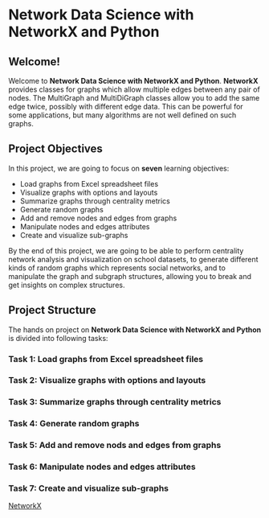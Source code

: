 # Network Data Science with NetworkX and Python

## Welcome!
Welcome to **Network Data Science with NetworkX and Python**. **NetworkX** provides classes for graphs which allow multiple edges between any pair of nodes. The MultiGraph and MultiDiGraph classes allow you to add the same edge twice, possibly with different edge data. This can be powerful for some applications, but many algorithms are not well defined on such graphs. 

## Project Objectives
In this project, we are going to focus on **seven** learning objectives:

- Load graphs from Excel spreadsheet files
- Visualize graphs with options and layouts
- Summarize graphs through centrality metrics
- Generate random graphs
- Add and remove nodes and edges from graphs
- Manipulate nodes and edges attributes
- Create and visualize sub-graphs

By the end of this project, we are going to be able to perform centrality network analysis and visualization on school datasets, to generate different kinds of random graphs which represents social networks, and to manipulate the graph and subgraph structures, allowing you to break and get insights on complex structures.

## Project Structure
The hands on project on **Network Data Science with NetworkX and Python** is divided into following tasks:

### Task 1: Load graphs from Excel spreadsheet files
### Task 2: Visualize graphs with options and layouts
### Task 3: Summarize graphs through centrality metrics
### Task 4: Generate random graphs
### Task 5: Add and remove nods and edges from graphs
### Task 6: Manipulate nodes and edges attributes
### Task 7: Create and visualize sub-graphs

[NetworkX](https://networkx.github.io/documentation/stable/auto_examples/index.html)
